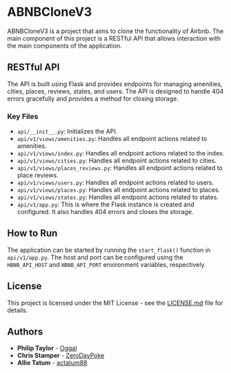 # ABNBCloneV3

ABNBCloneV3 is a project that aims to clone the functionality of Airbnb. The main component of this project is a RESTful API that allows interaction with the main components of the application.

## RESTful API

The API is built using Flask and provides endpoints for managing amenities, cities, places, reviews, states, and users. The API is designed to handle 404 errors gracefully and provides a method for closing storage.

### Key Files

- `api/__init__.py`: Initializes the API.
- `api/v1/views/amenities.py`: Handles all endpoint actions related to amenities.
- `api/v1/views/index.py`: Handles all endpoint actions related to the index.
- `api/v1/views/cities.py`: Handles all endpoint actions related to cities.
- `api/v1/views/places_reviews.py`: Handles all endpoint actions related to place reviews.
- `api/v1/views/users.py`: Handles all endpoint actions related to users.
- `api/v1/views/places.py`: Handles all endpoint actions related to places.
- `api/v1/views/states.py`: Handles all endpoint actions related to states.
- `api/v1/app.py`: This is where the Flask instance is created and configured. It also handles 404 errors and closes the storage.

## How to Run

The application can be started by running the `start_flask()` function in `api/v1/app.py`. The host and port can be configured using the `HBNB_API_HOST` and `HBNB_API_PORT` environment variables, respectively.

## License

This project is licensed under the MIT License - see the [LICENSE.md](LICENSE.md) file for details.

## Authors

- **Philip Taylor** - [Oggal](https://github.com/Oggal)
- **Chris Stamper** - [ZeroDayPoke](https://github.com/ZeroDayPoke)
- **Allie Tatum** - [actatum88](https://github.com/actatum88)
